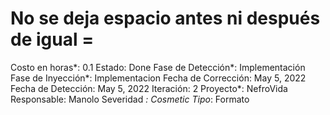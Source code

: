 # No se deja espacio antes ni después de igual =

Costo en horas*: 0.1
Estado: Done
Fase de Detección*: Implementación
Fase de Inyección*: Implementacion
Fecha de Corrección: May 5, 2022
Fecha de Detección: May 5, 2022
Iteración: 2
Proyecto*: NefroVida
Responsable: Manolo
Severidad *: Cosmetic
Tipo*: Formato